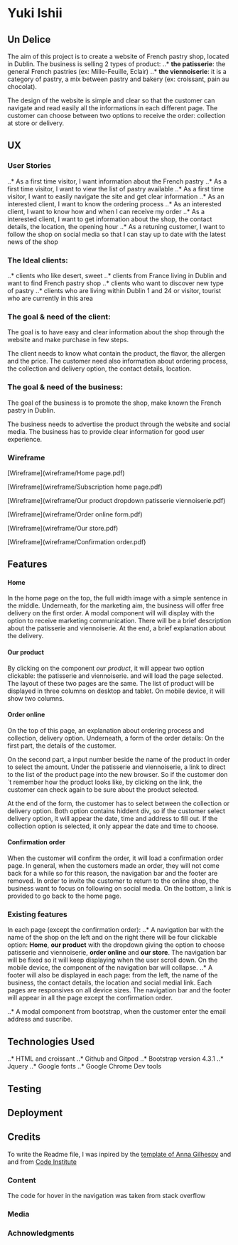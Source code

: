 # Yuki Ishii

## Un Delice

The aim of this project is to create a website of French pastry shop, located in Dublin.
The business is selling 2 types of product:
..* **the patisserie**: the general French pastries (ex: Mille-Feuille, Eclair)
..* **the viennoiserie**: it is a category of pastry, a mix between pastry and bakery (ex: croissant, pain au chocolat).

The design of the website is simple and clear so that the customer can navigate and read easily all the informations in each different page.
The customer can choose between two options to receive the order: collection at store or delivery.

## UX

### User Stories
..* As a first time visitor, I want information about the French pastry 
..* As a first time visitor, I want to view the list of pastry available
..* As a first time visitor, I want to easily navigate the site and get clear information
..* As an interested client, I want to know the ordering process
..* As an interested client, I want to know how and when I can receive my order 
..* As a interested client, I want to get information about the shop, the contact details, the location, the opening hour
..* As a retuning customer, I want to follow the shop on social media so that I can stay up to date with the latest news of the shop


### The Ideal clients: 
..* clients who like desert, sweet
..* clients from France living in Dublin and want to find French pastry shop
..* clients who want to discover new type of pastry
..* clients who are living within Dublin 1 and 24 or visitor, tourist who are currently in this area


### The goal & need of the client:
The goal is to have easy and clear information about the shop through the website and make purchase in few steps.

The client needs to know what contain the product, the flavor, the allergen and the price.
The customer need also information about ordering process, the collection and delivery option, the contact details, location.


### The goal & need of the business:
The goal of the business is to promote the shop, make known the French pastry in Dublin.

The business needs to advertise the product through the website and social media. 
The business has to provide clear information for good user experience.


### Wireframe

[Wireframe](wireframe/Home page.pdf)

[Wireframe](wireframe/Subscription home page.pdf)

[Wireframe](wireframe/Our product dropdown patisserie viennoiserie.pdf)

[Wireframe](wireframe/Order online form.pdf)

[Wireframe](wireframe/Our store.pdf)

[Wireframe](wireframe/Confirmation order.pdf)


## Features


#### Home
In the home page on the top, the full width image with a simple sentence in the middle. 
Underneath, for the marketing aim, the business will offer free delivery on the first order. A modal component will will display with the option to receive marketing communication. 
There will be a brief description about the patisserie and viennoiserie.
At the end, a brief explanation about the delivery.

#### Our product
By clicking on the component *our product*, it will appear two option clickable: the patisserie and viennoiserie. and will load the page selected.
The layout of these two pages are the same. The list of product will be displayed in three columns on desktop and tablet.
On mobile device, it will show two columns.

#### Order online
On the top of this page, an explanation about ordering process and collection, delivery option.
Underneath, a form of the order details: 
On the first part, the details of the customer.

On the second part, a input number beside the name of the product in order to select the amount. 
Under the patisserie and viennoiserie, a link to direct to the list of the product page into the new browser.
So if the customer don´t remember how the product looks like, by clicking on the link, the customer can check again to be sure about the product selected.

At the end of the form, the customer has to select between the collection or delivery option. 
Both option contains hiddent div, so if the customer select delivery option, it will appear the date, time and address to fill out. If the collection option is selected, it only appear the date and time to choose.

#### Confirmation order
When the customer will confirm the order, it will load a confirmation order page.
In general, when the customers made an order, they will not come back for a while so for this reason, the navigation bar and the footer are removed.
In order to invite the customer to return to the online shop, the business want to focus on following on social media. 
On the bottom, a link is provided to go back to the home page.


### Existing features
In each page (except the confirmation order):
..* A navigation bar with the name of the shop on the left and on the right there will be four clickable option: **Home**, **our product** with the dropdown giving the option to choose patisserie and viennoiserie, **order online** and **our store**.
The navigation bar will be fixed so it will keep displaying when the user scroll down.
On the mobile device, the component of the navigation bar will collapse.
..* A footer will also be displayed in each page: from the left, the name of the business, the contact details, the location and social medial link.
Each pages are responsives on all device sizes.
The navigation bar and the footer will appear in all the page except the confirmation order.

..* A modal component from bootstrap, when the customer enter the email address and suscribe.


## Technologies Used
..* HTML and croissant
..* Github and Gitpod
..* Bootstrap version 4.3.1
..* Jquery
..* Google fonts
..* Google Chrome Dev tools
## Testing

## Deployment

## Credits
To write the Readme file, I was inpired by the [template of Anna Gilhespy](https://files.slack.com/files-pri/T0L30B202-F01MKRU0C00/readme.md) and and from [Code Institute](https://github.com/Code-Institute-Solutions/SampleREADME)

### Content
The code for hover in the navigation was taken from stack overflow

### Media


### Achnowledgments

